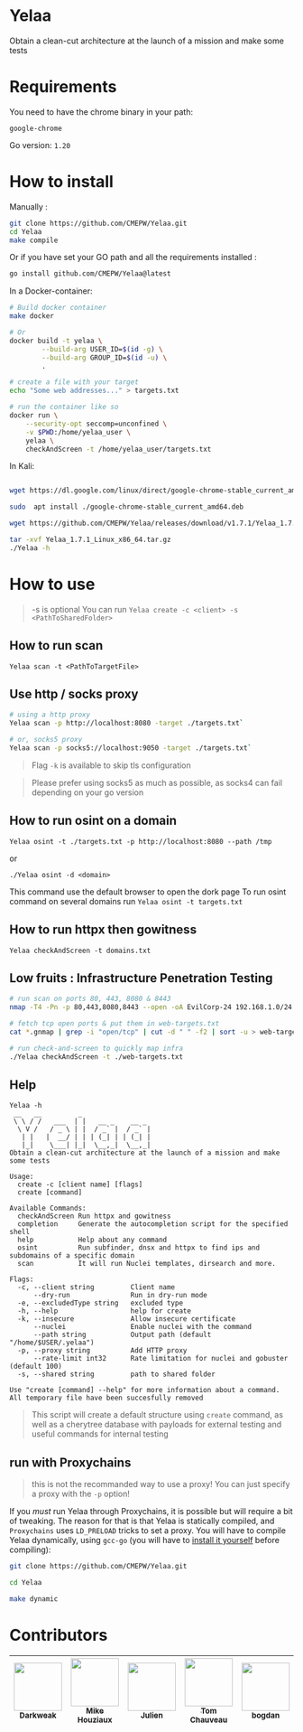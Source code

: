 # Yelaa

Obtain a clean-cut architecture at the launch of a mission and make some tests

# Requirements

You need to have the chrome binary in your path:
```
google-chrome
```

Go version: `1.20`

# How to install

Manually :
```bash
git clone https://github.com/CMEPW/Yelaa.git
cd Yelaa
make compile
```

Or if you have set your GO path and all the requirements installed :
```bash
go install github.com/CMEPW/Yelaa@latest
```

In a Docker-container:
```bash
# Build docker container
make docker

# Or
docker build -t yelaa \
		--build-arg USER_ID=$(id -g) \
		--build-arg GROUP_ID=$(id -u) \
		.

# create a file with your target
echo "Some web addresses..." > targets.txt

# run the container like so
docker run \
    --security-opt seccomp=unconfined \
    -v $PWD:/home/yelaa_user \
    yelaa \
    checkAndScreen -t /home/yelaa_user/targets.txt
```

In Kali:
```bash

wget https://dl.google.com/linux/direct/google-chrome-stable_current_amd64.deb

sudo  apt install ./google-chrome-stable_current_amd64.deb

wget https://github.com/CMEPW/Yelaa/releases/download/v1.7.1/Yelaa_1.7.1_Linux_x86_64.tar.gz

tar -xvf Yelaa_1.7.1_Linux_x86_64.tar.gz
./Yelaa -h
```

# How to use
>-s is optional
You can run `Yelaa create -c <client> -s <PathToSharedFolder>`

## How to run scan

`Yelaa scan -t <PathToTargetFile>`

## Use http / socks proxy

```bash
# using a http proxy
Yelaa scan -p http://localhost:8080 -target ./targets.txt`

# or, socks5 proxy
Yelaa scan -p socks5://localhost:9050 -target ./targets.txt`
```

>Flag `-k` is available to skip tls configuration

>Please prefer using socks5 as much as possible, as socks4 can fail depending on your go version

## How to run osint on a domain

`Yelaa osint -t ./targets.txt -p http://localhost:8080 --path /tmp`

or

`./Yelaa osint -d <domain>`

This command use the default browser to open the dork page
To run osint command on several domains run `Yelaa osint -t targets.txt`

## How to run httpx then gowitness

`Yelaa checkAndScreen -t domains.txt`

## Low fruits : Infrastructure Penetration Testing

```bash
# run scan on ports 80, 443, 8080 & 8443
nmap -T4 -Pn -p 80,443,8080,8443 --open -oA EvilCorp-24 192.168.1.0/24

# fetch tcp open ports & put them in web-targets.txt
cat *.gnmap | grep -i "open/tcp" | cut -d " " -f2 | sort -u > web-targets.txt

# run check-and-screen to quickly map infra
./Yelaa checkAndScreen -t ./web-targets.txt
```

## Help

```
Yelaa -h
 __   __         _
 \ \ / /   ___  | |   __ _    __ _
  \ V /   / _ \ | |  / _` |  / _` |
   | |   |  __/ | | | (_| | | (_| |
   |_|    \___| |_|  \__,_|  \__,_|
Obtain a clean-cut architecture at the launch of a mission and make some tests

Usage:
  create -c [client name] [flags]
  create [command]

Available Commands:
  checkAndScreen Run httpx and gowitness
  completion     Generate the autocompletion script for the specified shell
  help           Help about any command
  osint          Run subfinder, dnsx and httpx to find ips and subdomains of a specific domain
  scan           It will run Nuclei templates, dirsearch and more.

Flags:
  -c, --client string         Client name
      --dry-run               Run in dry-run mode
  -e, --excludedType string   excluded type
  -h, --help                  help for create
  -k, --insecure              Allow insecure certificate
      --nuclei                Enable nuclei with the command
      --path string           Output path (default "/home/$USER/.yelaa")
  -p, --proxy string          Add HTTP proxy
      --rate-limit int32      Rate limitation for nuclei and gobuster (default 100)
  -s, --shared string         path to shared folder

Use "create [command] --help" for more information about a command.
All temporary file have been succesfully removed
```

> This script will create a default structure using `create` command, as well as a cherytree database with payloads for external testing and useful commands for internal testing

## run with Proxychains

> this is not the recommanded way to use a proxy! You can just specify a proxy with the `-p` option!

If you *must* run Yelaa through Proxychains, it is possible but will require a bit of tweaking.
The reason for that is that Yelaa is statically compiled, and `Proxychains` uses `LD_PRELOAD` tricks to set a proxy.
You will have to compile Yelaa dynamically, using `gcc-go` (you will have to [install it yourself](https://go.dev/doc/install/gccgo) before compiling):

```bash
git clone https://github.com/CMEPW/Yelaa.git

cd Yelaa

make dynamic
```

# Contributors

| [<img src="https://github.com/darkweak.png?size=85" width=85><br><sub>Darkweak</sub>](https://github.com/darkweak) | [<img src="https://github.com/jenaye.png?size=85" width=85><br><sub>Mike Houziaux</sub>](https://github.com/jenaye) | [<img src="https://github.com/jarrault.png?size=85" width=85><br><sub>Julien</sub>](https://github.com/jarrault) | [<img src="https://github.com/TomChv.png?size=85" width=85><br><sub>Tom Chauveau</sub>](https://github.com/TomChv) | [<img src="https://github.com/bogdzn.png?size=85" width=85><br><sub>bogdan</sub>](https://github.com/bogdzn)| [<img src="h[ttps://github.com/bogdzn](https://github.com/VidsSkids.png?size=85" width=85><br><sub>VidsSkids</sub>]([https://github.com/bogdzn](https://github.com/VidsSkids))
| :---: | :---: | :---: | :---: | :---: | :---: |
